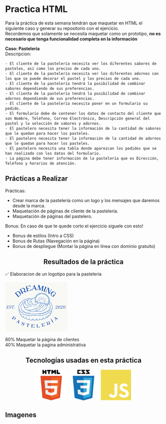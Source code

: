 # Practica HTML 
Para la práctica de esta semana tendrán que maquetar en HTML el siguiente caso y generar su repositorio con el ejercicio.<br>
Recordemos que solamente se necesita maquetar como un prototipo, **no es necesario que tenga funcionalidad completa en la información** <br>

**Caso: Pasteleria** <br>
Descripcion:
```
- El cliente de la pastelería necesita ver los diferentes sabores de pasteles, así como los precios de cada uno.
- El cliente de la pastelería necesita ver los diferentes adornos con los que se puede decorar el pastel y los precios de cada uno.
- El cliente de la pastelería tendrá la posibilidad de combinar sabores dependiendo de sus preferencias.
- El cliente de la pastelería tendrá la posibilidad de combinar adornos dependiendo de sus preferencias.
- El cliente de la pastelería necesita poner en un formulario su pedido.
- El formulario debe de contener los datos de contacto del cliente que son Nombre, Teléfono, Correo Electrónico, Descripción general del pastel y la selección de sabores y adornos.
- El pastelero necesita tener la información de la cantidad de sabores que le quedan para hacer los pasteles.
- El pastelero necesita tener la información de la cantidad de adornos que le quedan para hacer los pasteles.
- El pastelero necesita una tabla donde aparezcan los pedidos que se han realizado con los datos del formulario.
- La página debe tener información de la pastelería que es Dirección, Teléfono y horarios de atención.
```

## Prácticas a Realizar

Prácticas:
- Crear marca de la pastelería como un logo y los mensajes que daremos desde la marca.
- Maquetación de páginas de cliente de la pastelería.
- Maquetación de páginas del pastelero.

Bonus:
En caso de que te quede corto el ejercicio siguele con esto!
- Bonus de estilos (Intro a CSS)
- Bonus de Rutas (Navegación en la página)
- Bonus de despliegue (Montar la página en línea con dominio gratuito)

<h2 align=center>Resultados de la práctica</h2>
✅ Elaboracion de un logotipo para la pasteleria<br><br>
<img src="https://github.com/RIvanCF/LaunchXLATAM_S2/blob/main/images/Logo.png" width="200">

80% Maquetar la página de clientes <br>
40% Maquetar la pagina administrativa <br>

<h2 align='center'>Tecnologías usadas en esta práctica</h2>
<p align='center'>
<a href="https://github.com/RIvanCF/LaunchXLATAM_S2/blob/3e8ea81e99071db662ffa1e1ff53ed803ebaeb1b/index.html"><img src="https://github.com/devicons/devicon/blob/master/icons/html5/html5-original-wordmark.svg" title="HTML" alt="HTML" width="100" height="100"/></a>
<a href="https://github.com/RIvanCF/LaunchXLATAM_S2/blob/main/style.css"><img src="https://github.com/devicons/devicon/blob/master/icons/css3/css3-original-wordmark.svg" title="CSS" alt="CSS" width="100" height="100"/></a>
<a href="https://github.com/RIvanCF/LaunchXLATAM_S2/blob/main/index.js"><img src="https://github.com/devicons/devicon/blob/master/icons/javascript/javascript-plain.svg" title="JavaScript" alt="JavaScript" width="100" height="100"/></a>
</p>

<h2>Imagenes</h2>
